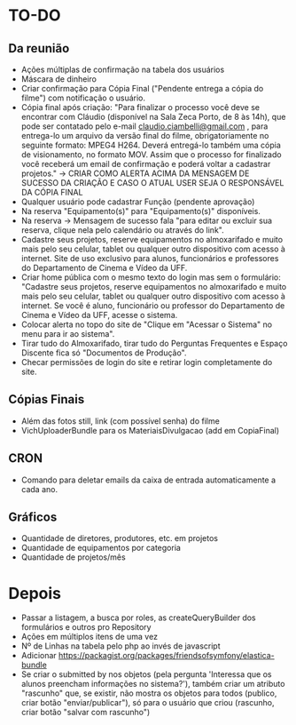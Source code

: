 # TO-DO

## Da reunião
- Ações múltiplas de confirmação na tabela dos usuários
- Máscara de dinheiro
- Criar confirmação para Cópia Final ("Pendente entrega a cópia do filme") com notificação o usuário.
- Cópia final após criação: "Para finalizar o processo você deve se encontrar com Cláudio (disponível na Sala Zeca Porto, de 8 às 14h), que pode ser contatado pelo e-mail claudio.ciambelli@gmail.com , para entrega-lo um arquivo da versão final do filme, obrigatoriamente no seguinte formato: MPEG4 H264. Deverá entregá-lo também uma cópia de visionamento, no formato MOV.
Assim que o processo for finalizado você receberá um email de confirmação e poderá voltar a cadastrar projetos." -> CRIAR COMO ALERTA ACIMA DA MENSAGEM DE SUCESSO DA CRIAÇÃO E CASO O ATUAL USER SEJA O RESPONSÁVEL DA CÓPIA FINAL
- Qualquer usuário pode cadastrar Função (pendente aprovação)
- Na reserva "Equipamento(s)" para "Equipamento(s)" disponíveis.
- Na reserva -> Mensagem de sucesso fala "para editar ou excluir sua reserva, clique nela pelo calendário ou através do link".
- Cadastre seus projetos, reserve equipamentos no almoxarifado e muito mais pelo seu celular, tablet ou qualquer outro dispositivo com acesso à internet. Site de uso exclusivo para alunos, funcionários e professores do Departamento de Cinema e Vídeo da UFF.
- Criar home pública com o mesmo texto do login mas sem o formulário: "Cadastre seus projetos, reserve equipamentos no almoxarifado e muito mais pelo seu celular, tablet ou qualquer outro dispositivo com acesso à internet. Se você é aluno, funcionário ou professor do Departamento de Cinema e Vídeo da UFF, acesse o sistema.
- Colocar alerta no topo do site de "Clique em "Acessar o Sistema" no menu para ir ao sistema".
- Tirar tudo do Almoxarifado, tirar tudo do Perguntas Frequentes e Espaço Discente fica só "Documentos de Produção".
- Checar permissões de login do site e retirar login completamente do site.

## Cópias Finais
- Além das fotos still, link (com possível senha) do filme
- VichUploaderBundle para os MateriaisDivulgacao (add em CopiaFinal)

## CRON
- Comando para deletar emails da caixa de entrada automaticamente a cada ano.

## Gráficos
- Quantidade de diretores, produtores, etc. em projetos
- Quantidade de equipamentos por categoria
- Quantidade de projetos/mês

# Depois
- Passar a listagem, a busca por roles, as createQueryBuilder dos formulários e outros pro Repository
- Ações em múltiplos itens de uma vez
- Nº de Linhas na tabela pelo php ao invés de javascript
- Adicionar https://packagist.org/packages/friendsofsymfony/elastica-bundle
- Se criar o submitted by nos objetos (pela pergunta 'Interessa que os alunos preencham informações no sistema?'), também criar um atributo "rascunho" que, se existir, não mostra os objetos para todos (publico, criar botão "enviar/publicar"), só para o usuário que criou (rascunho, criar botão "salvar com rascunho")
